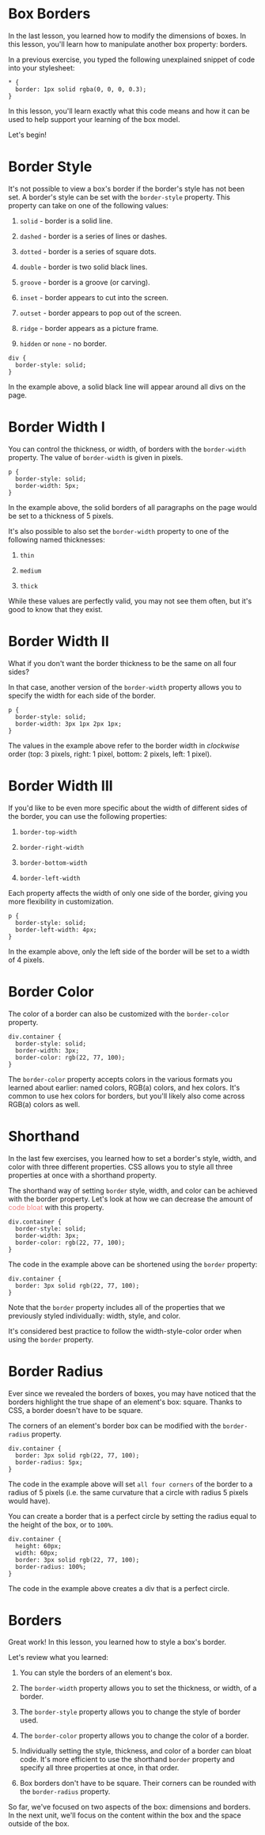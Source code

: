 # Box Borders
In the last lesson, you learned how to modify the dimensions of boxes. In this lesson, you'll learn how to manipulate another box property: borders.

In a previous exercise, you typed the following unexplained snippet of code into your stylesheet:

```
* {
  border: 1px solid rgba(0, 0, 0, 0.3);
}
```

In this lesson, you'll learn exactly what this code means and how it can be used to help support your learning of the box model.

Let's begin!

# Border Style
It's not possible to view a box's border if the border's style has not been set. A border's style can be set with the `border-style` property. This property can take on one of the following values:

1. `solid` - border is a solid line.

2. `dashed` - border is a series of lines or dashes.

3. `dotted` - border is a series of square dots.

4. `double` - border is two solid black lines.

5. `groove` - border is a groove (or carving).

6. `inset` - border appears to cut into the screen.

7. `outset` - border appears to pop out of the screen.

8. `ridge` - border appears as a picture frame.

9. `hidden` or `none` - no border.

```
div {
  border-style: solid;
}
```

In the example above, a solid black line will appear around all divs on the page.

# Border Width I
You can control the thickness, or width, of borders with the `border-width` property. The value of `border-width` is given in pixels.

```
p {
  border-style: solid;
  border-width: 5px;
}
```

In the example above, the solid borders of all paragraphs on the page would be set to a thickness of 5 pixels.

It's also possible to also set the `border-width` property to one of the following named thicknesses:

1. `thin`

2. `medium`

3. `thick`

While these values are perfectly valid, you may not see them often, but it's good to know that they exist.

# Border Width II
What if you don't want the border thickness to be the same on all four sides?

In that case, another version of the `border-width` property allows you to specify the width for each side of the border.

```
p {
  border-style: solid;
  border-width: 3px 1px 2px 1px;
}
```

The values in the example above refer to the border width in *clockwise* order (top: 3 pixels, right: 1 pixel, bottom: 2 pixels, left: 1 pixel).

# Border Width III
If you'd like to be even more specific about the width of different sides of the border, you can use the following properties:

1. `border-top-width`

2. `border-right-width`

3. `border-bottom-width`

4. `border-left-width`

Each property affects the width of only one side of the border, giving you more flexibility in customization.

```
p {
  border-style: solid;
  border-left-width: 4px;
}
```

In the example above, only the left side of the border will be set to a width of 4 pixels.

# Border Color
The color of a border can also be customized with the `border-color` property.

```
div.container {
  border-style: solid;
  border-width: 3px;
  border-color: rgb(22, 77, 100);
}
```

The `border-color` property accepts colors in the various formats you learned about earlier: named colors, RGB(a) colors, and hex colors. It's common to use hex colors for borders, but you'll likely also come across RGB(a) colors as well.

# Shorthand
In the last few exercises, you learned how to set a border's style, width, and color with three different properties. CSS allows you to style all three properties at once with a shorthand property.

The shorthand way of setting `border` style, width, and color can be achieved with the border property. Let's look at how we can decrease the amount of <font color=lightcoral>code bloat</font> with this property.

```
div.container {
  border-style: solid;
  border-width: 3px;
  border-color: rgb(22, 77, 100);
}
```

The code in the example above can be shortened using the `border` property:

```
div.container {
  border: 3px solid rgb(22, 77, 100);
}
```

Note that the `border` property includes all of the properties that we previously styled individually: width, style, and color.

It's considered best practice to follow the width-style-color order when using the `border` property.

# Border Radius
Ever since we revealed the borders of boxes, you may have noticed that the borders highlight the true shape of an element's box: square. Thanks to CSS, a border doesn't have to be square.

The corners of an element's border box can be modified with the `border-radius` property.

```
div.container {
  border: 3px solid rgb(22, 77, 100);
  border-radius: 5px;
}
```

The code in the example above will set `all four corners` of the border to a radius of 5 pixels (i.e. the same curvature that a circle with radius 5 pixels would have).

You can create a border that is a perfect circle by setting the radius equal to the height of the box, or to `100%`.

```
div.container {
  height: 60px;
  width: 60px;
  border: 3px solid rgb(22, 77, 100);
  border-radius: 100%;
}
```

The code in the example above creates a div that is a perfect circle.

# Borders
Great work! In this lesson, you learned how to style a box's border.

Let's review what you learned:

1. You can style the borders of an element's box.

2. The `border-width` property allows you to set the thickness, or width, of a border.

3. The `border-style` property allows you to change the style of border used.

4. The `border-color` property allows you to change the color of a border.

5. Individually setting the style, thickness, and color of a border can bloat code. It's more efficient to use the shorthand `border` property and specify all three properties at once, in that order.

6. Box borders don't have to be square. Their corners can be rounded with the `border-radius` property.

So far, we've focused on two aspects of the box: dimensions and borders. In the next unit, we'll focus on the content within the box and the space outside of the box.
